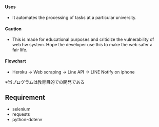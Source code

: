 #### Uses
* It automates the processing of tasks at a particular university.

#### Caution
* This is made for educational purposes and criticize the vulnerability of web hw system. Hope the developer use this to make the web safer a fair life.

#### Flowchart 
* Heroku -> Web scraping -> Line API -> LINE Notify on iphone

※当プログラムは教育目的での開発である


## Requirement

- selenium
- requests 
- python-dotenv
